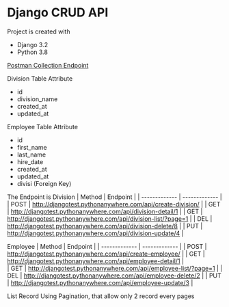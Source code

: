 # Django CRUD API

Project is created with
* Django 3.2
* Python 3.8

[Postman Collection Endpoint](https://drive.google.com/file/d/1VbtlKN0qtvuz61Tg0pR_j9Uyq-xgNBX2/view?usp=sharing)

Division Table Attribute
* id
* division_name
* created_at
* updated_at

Employee Table Attribute
* id
* first_name
* last_name
* hire_date
* created_at
* updated_at
* divisi (Foreign Key)

The Endpoint is
Division
| Method          | Endpoint                                                        |
| -------------   | -------------                                                   |
| POST            | http://djangotest.pythonanywhere.com/api/create-division/       |
| GET             | http://djangotest.pythonanywhere.com/api/division-detail/1      |
| GET             | http://djangotest.pythonanywhere.com/api/division-list/?page=1  |
| DEL             | http://djangotest.pythonanywhere.com/api/division-delete/8      |
| PUT             | http://djangotest.pythonanywhere.com/api/division-update/4      |


Employee
| Method          | Endpoint                                                        |
| -------------   | -------------                                                   |
| POST            | http://djangotest.pythonanywhere.com/api/create-employee/       |
| GET             | http://djangotest.pythonanywhere.com/api/employee-detail/1      |  
| GET             | http://djangotest.pythonanywhere.com/api/employee-list/?page=1  |
| DEL             | http://djangotest.pythonanywhere.com/api/employee-delete/2      |
| PUT             | http://djangotest.pythonanywhere.com/api/employee-update/3      |

List Record Using Pagination, that allow only 2 record every pages
